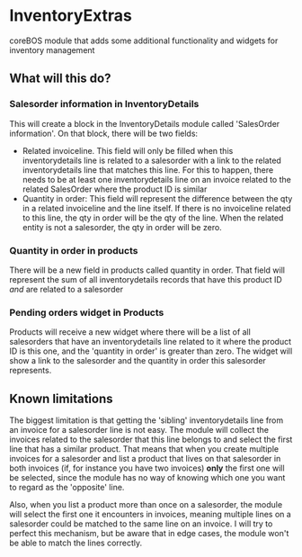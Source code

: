 # InventoryExtras
coreBOS module that adds some additional functionality and widgets for inventory management

## What will this do?
### Salesorder information in InventoryDetails
This will create a block in the InventoryDetails module called 'SalesOrder information'. On that block, there will be two fields:
- Related invoiceline. This field will only be filled when this inventorydetails line is related to a salesorder with a link to the related inventorydetails line that matches this line. For this to happen, there needs to be at least one inventorydetails line on an invoice related to the related SalesOrder where the product ID is similar
- Quantity in order: This field will represent the difference between the qty in a related invoiceline and the line itself. If there is no invoiceline related to this line, the qty in order will be the qty of the line. When the related entity is not a salesorder, the qty in order will be zero.

### Quantity in order in products
There will be a new field in products called quantity in order. That field will represent the sum of all inventorydetails records that have this product ID *and* are related to a salesorder

### Pending orders widget in Products
Products will receive a new widget where there will be a list of all salesorders that have an inventorydetails line related to it where the product ID is this one, and the 'quantity in order' is greater than zero. The widget will show a link to the salesorder and the quantity in order this salesorder represents.

## Known limitations
The biggest limitation is that getting the 'sibling' inventorydetails line from an invoice for a salesorder line is not easy. The module will collect the invoices related to the salesorder that this line belongs to and select the first line that has a similar product. That means that when you create multiple invoices for a salesorder and list a product that lives on that salesorder in both invoices (if, for instance you have two invoices) **only** the first one will be selected, since the module has no way of knowing which one you want to regard as the 'opposite' line.

Also, when you list a product more than once on a salesorder, the module will select the first one it encounters in invoices, meaning multiple lines on a salesorder could be matched to the same line on an invoice. I will try to perfect this mechanism, but be aware that in edge cases, the module won't be able to match the lines correctly.
